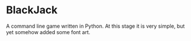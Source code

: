 # BlackJack
A command line game written in Python. At this stage it is very simple, but yet somehow added some font art. 
